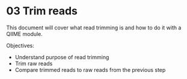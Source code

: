 # 03 Trim reads
This document will cover what read trimming is and how to do it with a QIIME module.

Objectives:
- Understand purpose of read trimming
- Trim raw reads
- Compare trimmed reads to raw reads from the previous step

